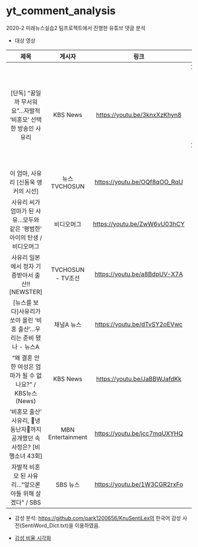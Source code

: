 # yt_comment_analysis
2020-2 미래뉴스실습2 팀프로젝트에서 진행한 유튜브 댓글 분석


* 대상 영상

| 제목 | 게시자 | 링크 | 비고|
|:---:|:---:|:---:|:---:|
|[단독] “꿈일까 무서워요”…자발적 ‘비혼모’ 선택한 방송인 사유리|KBS News|https://youtu.be/3knxXzKhyn8 | 1580개 이후부터 로드되지 않아 인기 댓글 1580개만 수집
|이 엄마, 사유리 [신동욱 앵커의 시선]|뉴스TVCHOSUN|https://youtu.be/OQf8qOO_RqU||
|사유리 씨가 엄마가 된 사유…모두와 같은 '평범한' 아이의 탄생 / 비디오머그|비디오머그|https://youtu.be/ZwW6vU03hCY||
|사유리 일본에서 정자 기증받아서 출산!! [NEWSTER]|TVCHOSUN - TV조선|https://youtu.be/a8BdpUV-X7A|
|[뉴스를 보다]사유리가 쏘아 올린 ‘비혼 출산’…우리는 준비 됐나 - 뉴스A|채널A 뉴스|https://youtu.be/dTvSY2oEVwc||
|“왜 결혼 안 한 여성은 엄마가 될 수 없나요?” / KBS뉴스(News)|KBS News|https://youtu.be/JaBBWJafdKk||
|'비혼모 출산' 사유리, 💎냉동난자💎까지 공개했던 속사정은? [비행소녀 43회]|MBN Entertainment|https://youtu.be/jcc7mqUXYHQ||
|자발적 비혼모 된 사유리…"앞으론 아들 위해 살겠다" / SBS|SBS 뉴스|https://youtu.be/1W3CGR2rxFo||


* 감성 분석: https://github.com/park1200656/KnuSentiLex의 한국어 감성 사전(SentiWord_Dict.txt)을 이용하였음.

* [감성 비율 시각화](https://public.tableau.com/views/sentiment_analysis_16068375240540/2?:language=ko&:display_count=y&publish=yes&:origin=viz_share_link "긍정, 부정, 중도의 비율을 시각화")
